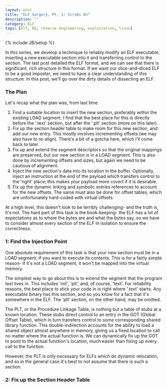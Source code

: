 ```yaml
---
layout: post
title: "ELF Surgery, Pt. 1: Scrubs On"
description: ""
category: ELF
tags: [elf, RE, reverse engineering, exploitation, linux]
---
```

{% include JB/setup %}

In this series, we develop a technique to reliably modify an ELF
executable, inserting a new executable section into it and transferring
control to the section. The last post detailed the ELF format, and we
can see that there is significant, rich structure in this format. If we
want our slice-and-diced ELF to be a good imposter, we need to have a
clear understanding of this structure. In this post, we'll go over the
dirty details of dissecting an ELF.

<!--break-->

### The Plan

Let's recap what the plan was, from last time.

1. Find a suitable location to insert the new section, preferably within
the existing LOAD segment. I find that the best place for this is
directly before the '.text' section, but after the '.plt' section (more
on this later).
2. Fix up the section header table to make room for this new section,
and add our new entry. This mostly involves incrementing offsets (we
may also have to re-align). There's a bit of a gotcha here, which I'll
come back to later.
3. Fix up and extend the segment descriptors so that the original
mappings are preserved, but our new section is in a LOAD segment.
This is also done by incrementing offsets and sizes, but again we need
to be cautious of alignment.
4. Inject the new section's data into its location in the buffer.
Optionally, inject an instruction at the end of the payload which
transfers control to the 'right' place; this makes your payload more
covert if it is desirable.
5. Fix up the dynamic linking and symbolic entries references to account
for the new offsets. The same must also be done for offset tables, which
are unfortunately hard-coded with virtual offsets.

At a high level, this doesn't look to be terribly challenging- and the
truth is, it's not. The hard part of this task is the book-keeping- the
ELF has a lot of expectations as to where the bytes are and what the
bytes say, so we have to consider almost every section of the ELF in
isolation to ensure the correctness.

### 1: Find the Injection Point

One absolute requirement of this task is that your new section must be
in a LOAD segment, if you want to execute its contents. This is for a
fairly simple reason- if it's not a LOAD segment, it won't be mapped
into the virtual memory. 

The simplest way to go about this is to extend the segment that the
program text lives in. This includes 'init', 'plt', and, of course,
'text'. For reliability reasons, the best place to stick your code in is
right where '.text' starts. Any executable binary has this section, and
so you know for a fact that it's somewhere in the ELF. The 'plt'
section, on the other hand, may be omitted. 

The PLT, or the Procedure Linkage Table, is nothing but a table of
stubs at a known location. These stubs direct control to an entry in the
GOT (Global Offset Table), which in turn transfers control to some
corresponding shared library function. This double-indirection accounts
for the ability to load a shared object almost anywhere in memory,
giving us a fixed location to call no matter where the actual function
is. We can dynamically fix up the GOT to point to the actual function's
location, much easier than fixing up every call to the function.

However, the PLT is only necessary for ELFs which do dynamic relocation,
and so in the general case it's best to not assume that there is such a
section.

### 2: Fix up the Section Header Table




